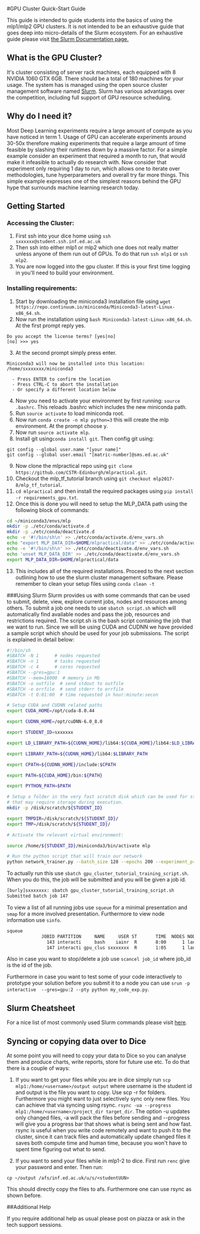 #GPU Cluster Quick-Start Guide

This guide is intended to guide students into the basics of using the mlp1/mlp2 GPU clusters. It is not intended to be
an exhaustive guide that goes deep into micro-details of the Slurm ecosystem. For an exhaustive guide please visit 
[the Slurm Documentation page.](https://slurm.schedmd.com/)

## What is the GPU Cluster?
It's cluster consisting of server rack machines, each equipped with 8 NVIDIA 1060 GTX 6GB. There should be a total of 
180 machines for your usage. The system has is managed using the open source cluster management software named
 [Slurm](https://slurm.schedmd.com/overview.html). Slurm has various advantages over the competition, including full 
 support of GPU resource scheduling.
 
## Why do I need it?
Most Deep Learning experiments require a large amount of compute as you have noticed in term 1. Usage of GPU can 
accelerate experiments around 30-50x therefore making experiments that require a large amount of time feasible by 
slashing their runtimes down by a massive factor. For a simple example consider an experiment that required a month to 
run, that would make it infeasible to actually do research with. Now consider that experiment only requiring 1 day to 
run, which allows one to iterate over methodologies, tune hyperparameters and overall try far more things. This simple
example expresses one of the simplest reasons behind the GPU hype that surrounds machine learning research today.

## Getting Started

### Accessing the Cluster:
1. First ssh into your dice home using ```ssh sxxxxxx@student.ssh.inf.ed.ac.uk``` 
2. Then ssh into either mlp1 or mlp2 which one does not really matter unless anyone of them run out of GPUs. To do that
 run ```ssh mlp1``` or ```ssh mlp2```.
3. You are now logged into the gpu cluster. If this is your first time logging in you'll need to build your environment.
### Installing requirements:
1. Start by downloading the miniconda3 installation file using 
 ```wget https://repo.continuum.io/miniconda/Miniconda3-latest-Linux-x86_64.sh```.
2. Now run the installation using ```bash Miniconda3-latest-Linux-x86_64.sh```. At the first prompt reply yes. 
```
Do you accept the license terms? [yes|no]
[no] >>> yes
```
3. At the second prompt simply press enter.
```
Miniconda3 will now be installed into this location:
/home/sxxxxxxx/miniconda3

  - Press ENTER to confirm the location
  - Press CTRL-C to abort the installation
  - Or specify a different location below
```
4. Now you need to activate your environment by first running:
```source .bashrc```.
This reloads .bashrc which includes the new miniconda path.
5. Run ```source activate``` to load miniconda root.
6. Now run ```conda create -n mlp python=3``` this will create the mlp environment. At the prompt choose y.
7. Now run ```source activate mlp```.
8. Install git using```conda install git```. Then config git using: 
```
git config --global user.name "[your name]"
git config --global user.email "[matric-number]@sms.ed.ac.uk"
```
9. Now clone the mlpractical repo using ```git clone https://github.com/CSTR-Edinburgh/mlpractical.git```.
10. Checkout the mlp_tf_tutorial branch using ```git checkout mlp2017-8/mlp_tf_tutorial```.
11. ```cd mlpractical``` and then install the required packages using ```pip install -r requirements_gpu.txt```.
12. Once this is done you will need to setup the MLP_DATA path using the following block of commands:
```bash
cd ~/miniconda3/envs/mlp
mkdir -p ./etc/conda/activate.d
mkdir -p ./etc/conda/deactivate.d
echo -e '#!/bin/sh\n' >> ./etc/conda/activate.d/env_vars.sh
echo "export MLP_DATA_DIR=$HOME/mlpractical/data" >> ./etc/conda/activate.d/env_vars.sh
echo -e '#!/bin/sh\n' >> ./etc/conda/deactivate.d/env_vars.sh
echo 'unset MLP_DATA_DIR' >> ./etc/conda/deactivate.d/env_vars.sh
export MLP_DATA_DIR=$HOME/mlpractical/data

```

13. This includes all of the required installations. Proceed to the next section outlining how to use the slurm cluster
 management software. Please remember to clean your setup files using ```conda clean -t```
 
###Using Slurm
Slurm provides us with some commands that can be used to submit, delete, view, explore current jobs, nodes and resources among others.
To submit a job one needs to use ```sbatch script.sh``` which will automatically find available nodes and pass the job,
 resources and restrictions required. The script.sh is the bash script containing the job that we want to run. Since we will be using CUDA and CUDNN
 we have provided a sample script which should be used for your job submissions. The script is explained in detail below:
 
```bash
#!/bin/sh
#SBATCH -N 1	  # nodes requested
#SBATCH -n 1	  # tasks requested
#SBATCH -c 4	  # cores requested
#SBATCH --gres=gpu:1
#SBATCH --mem=16000  # memory in Mb
#SBATCH -o outfile  # send stdout to outfile
#SBATCH -e errfile  # send stderr to errfile
#SBATCH -t 0:01:00  # time requested in hour:minute:secon

# Setup CUDA and CUDNN related paths
export CUDA_HOME=/opt/cuda-8.0.44

export CUDNN_HOME=/opt/cuDNN-6.0_8.0

export STUDENT_ID=sxxxxxx

export LD_LIBRARY_PATH=${CUDNN_HOME}/lib64:${CUDA_HOME}/lib64:$LD_LIBRARY_PATH

export LIBRARY_PATH=${CUDNN_HOME}/lib64:$LIBRARY_PATH

export CPATH=${CUDNN_HOME}/include:$CPATH

export PATH=${CUDA_HOME}/bin:${PATH}

export PYTHON_PATH=$PATH

# Setup a folder in the very fast scratch disk which can be used for storing experiment objects and any other files 
# that may require storage during execution.
mkdir -p /disk/scratch/${STUDENT_ID}

export TMPDIR=/disk/scratch/${STUDENT_ID}/
export TMP=/disk/scratch/${STUDENT_ID}/

# Activate the relevant virtual environment:

source /home/${STUDENT_ID}/miniconda3/bin/activate mlp

# Run the python script that will train our network
python network_trainer.py --batch_size 128 --epochs 200 --experiment_prefix vgg-net-emnist-sample-exp --dropout_rate 0.4 --batch_norm_use True --strided_dim_reduction True --seed 25012018

```

To actually run this use ```sbatch gpu_cluster_tutorial_training_script.sh```. When you do this, the job will be submitted and you will be given a job id.
```bash
[burly]sxxxxxxx: sbatch gpu_cluster_tutorial_training_script.sh 
Submitted batch job 147

```

To view a list of all running jobs use ```squeue``` for a minimal presentation and ```smap``` for a more involved presentation. Furthermore to view node information use ```sinfo```.
```bash
squeue
             JOBID PARTITION     NAME     USER ST       TIME  NODES NODELIST(REASON)
               143 interacti     bash    iainr  R       8:00      1 landonia05
               147 interacti gpu_clus sxxxxxxx  R       1:05      1 landonia02

```
Also in case you want to stop/delete a job use ```scancel job_id``` where job_id is the id of the job.

Furthermore in case you want to test some of your code interactively to prototype your solution before you submit it to
 a node you can use ```srun -p interactive  --gres=gpu:2 --pty python my_code_exp.py```.

## Slurm Cheatsheet
For a nice list of most commonly used Slurm commands please visit [here](https://bitsanddragons.wordpress.com/2017/04/12/slurm-user-cheatsheet/).

## Syncing or copying data over to Dice

At some point you will need to copy your data to Dice so you can analyse them and produce charts, write reports, store for future use etc.
To do that there is a couple of ways:
1. If you want to get your files while you are in dice simply run ```scp mlp1:/home/<username>/output output``` where username is the student id
 and output is the file you want to copy. Use scp -r for folders. Furthermore you might want to just selectively sync
  only new files. You can achieve that via syncing using rsync. 
  ```rsync -ua --progress mlp1:/home/<username>/project_dir target_dir```. The option -u updates only changed files, -a will pack the files before sending and --progress will give you a progress bar that shows what is being sent and how fast.
rsync is useful when you write code remotely and want to push it to the cluster, since it can track files and automatically update changed files it saves both compute time and human time, because you won't have to spent time figuring out what to send.

2. If you want to send your files while in mlp1-2 to dice. First run ```renc``` give your password and enter. Then run: 
```
cp ~/output /afs/inf.ed.ac.uk/u/s/<studentUUN>
```

This should directly copy the files to afs. Furthermore one can use rsync as shown before.

##Additional Help

If you require additional help as usual please post on piazza or ask in the tech support sessions.